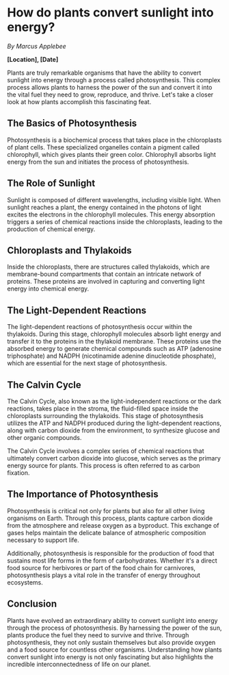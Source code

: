 # How do plants convert sunlight into energy?

*By Marcus Applebee*

**[Location], [Date]**

Plants are truly remarkable organisms that have the ability to convert sunlight into energy through a process called photosynthesis. This complex process allows plants to harness the power of the sun and convert it into the vital fuel they need to grow, reproduce, and thrive. Let's take a closer look at how plants accomplish this fascinating feat.

## The Basics of Photosynthesis

Photosynthesis is a biochemical process that takes place in the chloroplasts of plant cells. These specialized organelles contain a pigment called chlorophyll, which gives plants their green color. Chlorophyll absorbs light energy from the sun and initiates the process of photosynthesis.

## The Role of Sunlight

Sunlight is composed of different wavelengths, including visible light. When sunlight reaches a plant, the energy contained in the photons of light excites the electrons in the chlorophyll molecules. This energy absorption triggers a series of chemical reactions inside the chloroplasts, leading to the production of chemical energy.

## Chloroplasts and Thylakoids

Inside the chloroplasts, there are structures called thylakoids, which are membrane-bound compartments that contain an intricate network of proteins. These proteins are involved in capturing and converting light energy into chemical energy.

## The Light-Dependent Reactions

The light-dependent reactions of photosynthesis occur within the thylakoids. During this stage, chlorophyll molecules absorb light energy and transfer it to the proteins in the thylakoid membrane. These proteins use the absorbed energy to generate chemical compounds such as ATP (adenosine triphosphate) and NADPH (nicotinamide adenine dinucleotide phosphate), which are essential for the next stage of photosynthesis.

## The Calvin Cycle

The Calvin Cycle, also known as the light-independent reactions or the dark reactions, takes place in the stroma, the fluid-filled space inside the chloroplasts surrounding the thylakoids. This stage of photosynthesis utilizes the ATP and NADPH produced during the light-dependent reactions, along with carbon dioxide from the environment, to synthesize glucose and other organic compounds.

The Calvin Cycle involves a complex series of chemical reactions that ultimately convert carbon dioxide into glucose, which serves as the primary energy source for plants. This process is often referred to as carbon fixation.

## The Importance of Photosynthesis

Photosynthesis is critical not only for plants but also for all other living organisms on Earth. Through this process, plants capture carbon dioxide from the atmosphere and release oxygen as a byproduct. This exchange of gases helps maintain the delicate balance of atmospheric composition necessary to support life.

Additionally, photosynthesis is responsible for the production of food that sustains most life forms in the form of carbohydrates. Whether it's a direct food source for herbivores or part of the food chain for carnivores, photosynthesis plays a vital role in the transfer of energy throughout ecosystems.

## Conclusion

Plants have evolved an extraordinary ability to convert sunlight into energy through the process of photosynthesis. By harnessing the power of the sun, plants produce the fuel they need to survive and thrive. Through photosynthesis, they not only sustain themselves but also provide oxygen and a food source for countless other organisms. Understanding how plants convert sunlight into energy is not only fascinating but also highlights the incredible interconnectedness of life on our planet.